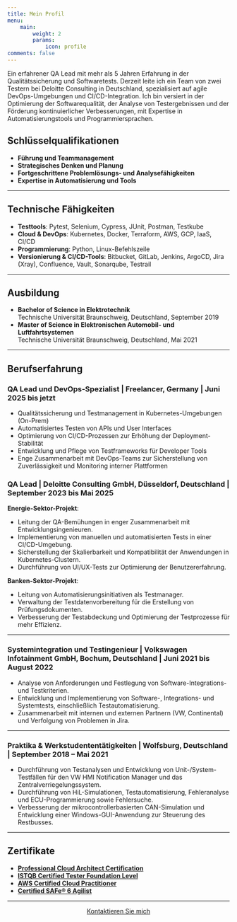 ```yaml
---
title: Mein Profil
menu:
    main:
        weight: 2
        params:
            icon: profile
comments: false
---
```

Ein erfahrener QA Lead mit mehr als 5 Jahren Erfahrung in der Qualitätssicherung
und Softwaretests. Derzeit leite ich ein Team von zwei Testern bei Deloitte
Consulting in Deutschland, spezialisiert auf agile DevOps-Umgebungen und
CI/CD-Integration. Ich bin versiert in der Optimierung der Softwarequalität, der
Analyse von Testergebnissen und der Förderung kontinuierlicher Verbesserungen,
mit Expertise in Automatisierungstools und Programmiersprachen.

## Schlüsselqualifikationen

- **Führung und Teammanagement**
- **Strategisches Denken und Planung**
- **Fortgeschrittene Problemlösungs- und Analysefähigkeiten**
- **Expertise in Automatisierung und Tools**

---

## Technische Fähigkeiten

- **Testtools**: Pytest, Selenium, Cypress, JUnit, Postman, Testkube
- **Cloud & DevOps**: Kubernetes, Docker, Terraform, AWS, GCP, IaaS, CI/CD
- **Programmierung**: Python, Linux-Befehlszeile
- **Versionierung & CI/CD-Tools**: Bitbucket, GitLab, Jenkins, ArgoCD, Jira
  (Xray), Confluence, Vault, Sonarqube, Testrail

---

## Ausbildung

- **Bachelor of Science in Elektrotechnik**  
  Technische Universität Braunschweig, Deutschland, September 2019
- **Master of Science in Elektronischen Automobil- und Luftfahrtsystemen**  
  Technische Universität Braunschweig, Deutschland, Mai 2021

---

## Berufserfahrung

### QA Lead und DevOps-Spezialist | Freelancer, Germany | Juni 2025 bis jetzt

- Qualitätssicherung und Testmanagement in Kubernetes-Umgebungen (On-Prem)
- Automatisiertes Testen von APIs und User Interfaces
- Optimierung von CI/CD-Prozessen zur Erhöhung der Deployment-Stabilität
- Entwicklung und Pflege von Testframeworks für Developer Tools
- Enge Zusammenarbeit mit DevOps-Teams zur Sicherstellung von Zuverlässigkeit und Monitoring interner Plattformen

### QA Lead | Deloitte Consulting GmbH, Düsseldorf, Deutschland | September 2023 bis Mai 2025

**Energie-Sektor-Projekt**:

- Leitung der QA-Bemühungen in enger Zusammenarbeit mit Entwicklungsingenieuren.
- Implementierung von manuellen und automatisierten Tests in einer
  CI/CD-Umgebung.
- Sicherstellung der Skalierbarkeit und Kompatibilität der Anwendungen in
  Kubernetes-Clustern.
- Durchführung von UI/UX-Tests zur Optimierung der Benutzererfahrung.  

**Banken-Sektor-Projekt**:

- Leitung von Automatisierungsinitiativen als Testmanager.
- Verwaltung der Testdatenvorbereitung für die Erstellung von
  Prüfungsdokumenten.
- Verbesserung der Testabdeckung und Optimierung der Testprozesse für mehr
  Effizienz.

---

### Systemintegration und Testingenieur | Volkswagen Infotainment GmbH, Bochum, Deutschland | Juni 2021 bis August 2022

- Analyse von Anforderungen und Festlegung von Software-Integrations- und
  Testkriterien.
- Entwicklung und Implementierung von Software-, Integrations- und Systemtests,
  einschließlich Testautomatisierung.
- Zusammenarbeit mit internen und externen Partnern (VW, Continental) und
  Verfolgung von Problemen in Jira.

---

### Praktika & Werkstudententätigkeiten | Wolfsburg, Deutschland | September 2018 – Mai 2021

- Durchführung von Testanalysen und Entwicklung von Unit-/System-Testfällen für
  den VW HMI Notification Manager und das Zentralverriegelungssystem.
- Durchführung von HiL-Simulationen, Testautomatisierung, Fehleranalyse und
  ECU-Programmierung sowie Fehlersuche.
- Verbesserung der mikrocontrollerbasierten CAN-Simulation und Entwicklung einer
  Windows-GUI-Anwendung zur Steuerung des Restbusses.

---

## Zertifikate

- **[Professional Cloud Architect
  Certification](https://www.credly.com/badges/36866d3e-0abf-413d-bf64-014f4846d209)**
- **[ISTQB Certified Tester Foundation
  Level](http://scr.istqb.org/?name=sahraoui&number=105833)**
- **[AWS Certified Cloud
  Practitioner](https://www.credly.com/badges/c39efa09-170b-4d19-bea9-e8a0e136c53e)**
- **[Certified SAFe® 6
  Agilist](https://www.credly.com/badges/b8d14f21-a729-4828-a475-59c15aca6730)**

---
<div class="contact-me" style="text-align: center;">
    <a href="/de/contact" class="btn btn-primary">Kontaktieren Sie mich</a>
</div>
